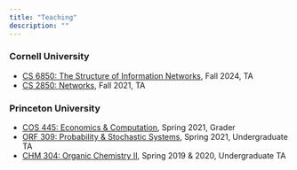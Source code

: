 ```yaml
---
title: "Teaching"
description: ""
---
```


### Cornell University
- [CS 6850: The Structure of Information Networks](https://www.cs.cornell.edu/courses/cs6850/2024fa/), Fall 2024, TA
- [CS 2850: Networks](https://www.cs.cornell.edu/courses/cs2850/2021fa/), Fall 2021, TA

### Princeton University
- [COS 445: Economics & Computation](https://www.cs.princeton.edu/~smattw/Teaching/cos445sp21.htm), Spring 2021, Grader
- [ORF 309: Probability & Stochastic Systems](https://web.math.princeton.edu/~rvan/ORF309.pdf), Spring 2021, Undergraduate TA
- [CHM 304: Organic Chemistry II](https://registrar.princeton.edu/course-offerings/course-details?term=1204&courseid=000988), Spring 2019 & 2020, Undergraduate TA